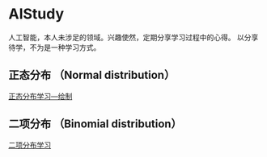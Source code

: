 # AIStudy
人工智能，本人未涉足的领域。兴趣使然，定期分享学习过程中的心得。
以分享待学，不为是一种学习方式。

## 正态分布 （Normal distribution）
[正态分布学习—绘制](NormalDistribution)

## 二项分布 （Binomial distribution）
[二项分布学习](BinomialDistribution)
